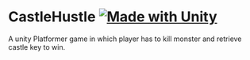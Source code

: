# CastleHustle [![Made with Unity](https://img.shields.io/badge/Made%20with-Unity-57b9d3.svg?style=for-the-badge&logo=unity)](https://unity3d.com)

A unity Platformer game in which player has to kill monster and retrieve castle key to win.

